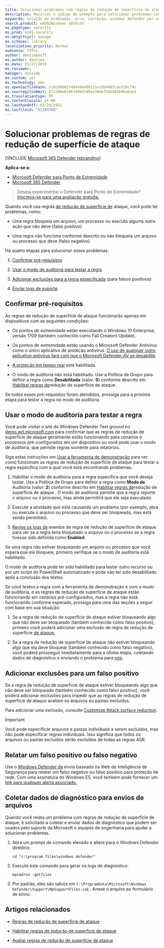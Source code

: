 ```yaml
---
title: Solucionar problemas com regras de redução de superfície de ataque
description: Recursos e código de exemplo para solucionar problemas com regras de redução de superfície de ataque no Microsoft Defender para Ponto de Extremidade.
keywords: solução de problemas, erro, correção, windows defender por exemplo, asr, regras, quadris, solução de problemas, auditoria, exclusão, falso positivo, quebrado, bloqueado, microsoft defender para ponto de extremidade, proteção avançada contra ameaças do Microsoft Defender
search.product: eADQiWindows 10XVcnh
ms.pagetype: security
ms.prod: m365-security
ms.mktglfcycl: manage
ms.sitesec: library
localization_priority: Normal
audience: ITPro
author: denisebmsft
ms.author: deniseb
ms.date: 03/27/2019
ms.reviewer: ''
manager: dansimp
ms.custom: asr
ms.technology: mde
ms.openlocfilehash: cc8c66665740449e499c11e1db4403caef20cf9c
ms.sourcegitcommit: 6f2288e0c863496dfd0ee38de754bd43096ab3e1
ms.translationtype: MT
ms.contentlocale: pt-BR
ms.lasthandoff: 03/24/2021
ms.locfileid: "51183760"
---
```

# <a name="troubleshoot-attack-surface-reduction-rules"></a>Solucionar problemas de regras de redução de superfície de ataque

[!INCLUDE [Microsoft 365 Defender rebranding](../../includes/microsoft-defender.md)]


**Aplica-se a:**
- [Microsoft Defender para Ponto de Extremidade](https://go.microsoft.com/fwlink/p/?linkid=2154037)
- [Microsoft 365 Defender](https://go.microsoft.com/fwlink/?linkid=2118804)

> Deseja experimentar o Defender para Ponto de Extremidade? [Inscreva-se para uma avaliação gratuita.](https://www.microsoft.com/microsoft-365/windows/microsoft-defender-atp?ocid=docs-wdatp-pullalerts-abovefoldlink) 


Quando você usa regras [de redução de superfície de](attack-surface-reduction.md) ataque, você pode ter problemas, como:

- Uma regra bloqueia um arquivo, um processo ou executa alguma outra ação que não deve (falso positivo)

- Uma regra não funciona conforme descrito ou não bloqueia um arquivo ou processo que deve (falso negativo)

Há quatro etapas para solucionar esses problemas:

1. [Confirmar pré-requisitos](#confirm-prerequisites)

2. [Usar o modo de auditoria para testar a regra](#use-audit-mode-to-test-the-rule)

3. [Adicionar exclusões para a regra especificada](#add-exclusions-for-a-false-positive) (para falsos positivos)

4. [Enviar logs de suporte](#collect-diagnostic-data-for-file-submissions)

## <a name="confirm-prerequisites"></a>Confirmar pré-requisitos

As regras de redução de superfície de ataque funcionarão apenas em dispositivos com as seguintes condições:

- Os pontos de extremidade estão executando o Windows 10 Enterprise, versão 1709 (também conhecido como Fall Creators Update).

- Os pontos de extremidade estão usando o Microsoft Defender Antivírus como o único aplicativo de proteção antivírus. [O uso de qualquer outro aplicativo antivírus fará com que o Microsoft Defender AV se desabilite](https://docs.microsoft.com/windows/security/threat-protection/microsoft-defender-antivirus/microsoft-defender-antivirus-compatibility).

- [A proteção em tempo real](https://docs.microsoft.com/windows/security/threat-protection/microsoft-defender-antivirus/configure-real-time-protection-microsoft-defender-antivirus) está habilitada.

- O modo de auditoria não está habilitado. Use a Política de Grupo para definir a regra como **Desabilitada** (valor: **0**) conforme descrito em [Habilitar regras de](enable-attack-surface-reduction.md)redução de superfície de ataque .

Se todos esses pré-requisitos foram atendidos, prossiga para a próxima etapa para testar a regra no modo de auditoria.

## <a name="use-audit-mode-to-test-the-rule"></a>Usar o modo de auditoria para testar a regra

Você pode visitar o site do Windows Defender Test ground no [demo.wd.microsoft.com](https://demo.wd.microsoft.com?ocid=cx-wddocs-testground) para confirmar que as regras de redução de superfície de ataque geralmente estão funcionando para cenários e processos pré-configurados em um dispositivo ou você pode usar o modo de auditoria, que permite regras somente para relatórios.

Siga estas instruções em [Usar a ferramenta de demonstração](evaluate-attack-surface-reduction.md) para ver como funcionam as regras de redução de superfície de ataque para testar a regra específica com a qual você está encontrando problemas.

1. Habilitar o modo de auditoria para a regra específica que você deseja testar. Use a Política de Grupo para definir a regra como **Modo de** Auditoria (valor: **2**) conforme descrito em [Habilitar regras de](enable-attack-surface-reduction.md)redução de superfície de ataque . O modo de auditoria permite que a regra reporte o arquivo ou o processo, mas ainda permitirá que ele seja executado.

2. Execute a atividade que está causando um problema (por exemplo, abra ou execute o arquivo ou processo que deve ser bloqueado, mas está sendo permitido).

3. [Revise os logs de](attack-surface-reduction.md) eventos de regra de redução de superfície de ataque para ver se a regra teria bloqueado o arquivo ou o processo se a regra tivesse sido definida como **Enabled**.

Se uma regra não estiver bloqueando um arquivo ou processo que você espera que ele bloqueie, primeiro verifique se o modo de auditoria está habilitado.

O modo de auditoria pode ter sido habilitado para testar outro recurso ou por um script do PowerShell automatizado e pode não ter sido desabilitado após a conclusão dos testes.

Se você testou a regra com a ferramenta de demonstração e com o modo de auditoria, e as regras de redução de superfície de ataque estão funcionando em cenários pré-configurados, mas a regra não está funcionando conforme esperado, prossiga para uma das seções a seguir com base em sua situação:

1. Se a regra de redução de superfície de ataque estiver bloqueando algo que não deve ser bloqueado (também conhecido como falso positivo), primeiro você poderá adicionar uma exclusão de regra de redução de superfície [de ataque.](#add-exclusions-for-a-false-positive)

2. Se a regra de redução de superfície de ataque não estiver bloqueando algo que ela deve bloquear (também conhecido como falso negativo), você poderá prosseguir imediatamente para a última etapa, coletando dados de diagnóstico e enviando o problema para [nós](#collect-diagnostic-data-for-file-submissions).

## <a name="add-exclusions-for-a-false-positive"></a>Adicionar exclusões para um falso positivo

Se a regra de redução de superfície de ataque estiver bloqueando algo que não deve ser bloqueado (também conhecido como falso positivo), você poderá adicionar exclusões para impedir que as regras de redução de superfície de ataque avaliam os arquivos ou pastas excluídos.

Para adicionar uma exclusão, consulte [Customize Attack surface reduction](customize-attack-surface-reduction.md).

>[!IMPORTANT]
>Você pode especificar arquivos e pastas individuais a serem excluídos, mas não pode especificar regras individuais.
>Isso significa que todos os arquivos ou pastas excluídos serão excluídos de todas as regras ASR.

## <a name="report-a-false-positive-or-false-negative"></a>Relatar um falso positivo ou falso negativo

Use o [Windows Defender de](https://www.microsoft.com/wdsi/filesubmission) envio baseado na Web de Inteligência de Segurança para relatar um falso negativo ou falso positivo para proteção de rede. Com uma assinatura do Windows E5, você também pode fornecer um [link para qualquer alerta associado.](alerts-queue.md)

## <a name="collect-diagnostic-data-for-file-submissions"></a>Coletar dados de diagnóstico para envios de arquivos

Quando você relata um problema com regras de redução de superfície de ataque, é solicitado a coletar e enviar dados de diagnóstico que podem ser usados pelo suporte da Microsoft e equipes de engenharia para ajudar a solucionar problemas.

1. Abra um prompt de comando elevado e altere para o Windows Defender diretório:

   ```console
   cd "c:\program files\windows defender"
   ```

2. Execute este comando para gerar os logs de diagnóstico:

   ```console
   mpcmdrun -getfiles
   ```

3. Por padrão, eles são salvos em `C:\ProgramData\Microsoft\Windows Defender\Support\MpSupportFiles.cab` . Anexe o arquivo ao formulário de envio.

## <a name="related-articles"></a>Artigos relacionados

- [Regras de redução de superfície de ataque](attack-surface-reduction.md)

- [Habilitar regras de redução de superfície de ataque](enable-attack-surface-reduction.md)

- [Avaliar regras de redução de superfície de ataque](evaluate-attack-surface-reduction.md)
